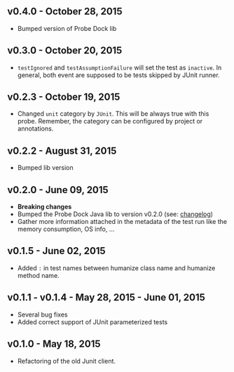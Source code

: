 ## v0.4.0 - October 28, 2015

* Bumped version of Probe Dock lib

## v0.3.0 - October 20, 2015

* `testIgnored` and `testAssumptionFailure` will set the test as `inactive`. In general, both event are supposed to be tests skipped by JUnit runner.

## v0.2.3 - October 19, 2015

* Changed `unit` category by `JUnit`. This will be always true with this probe. Remember, the category can be configured by project or annotations.

## v0.2.2 - August 31, 2015

* Bumped lib version

## v0.2.0 - June 09, 2015

* **Breaking changes**
* Bumped the Probe Dock Java lib to version v0.2.0 (see: [changelog](https://github.com/probedock/probedock-java/blob/master/CHANGELOG.md))
* Gather more information attached in the metadata of the test run like the memory consumption, OS info, ...

## v0.1.5 - June 02, 2015

* Added `:` in test names between humanize class name and humanize method name.

## v0.1.1 - v0.1.4 - May 28, 2015 - June 01, 2015

* Several bug fixes
* Added correct support of JUnit parameterized tests

## v0.1.0 - May 18, 2015

* Refactoring of the old Junit client.

